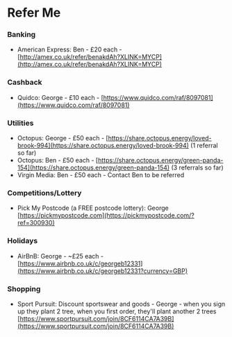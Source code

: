# Refer Me  

### Banking

* American Express: Ben - £20 each - [http://amex.co.uk/refer/benakdAh?XLINK=MYCP](http://amex.co.uk/refer/benakdAh?XLINK=MYCP)

### Cashback 

* Quidco: George - £10 each - [https://www.quidco.com/raf/8097081](https://www.quidco.com/raf/8097081)

### Utilities
* Octopus: George - £50 each - [https://share.octopus.energy/loved-brook-994](https://share.octopus.energy/loved-brook-994) (1 referral so far)
* Octopus: Ben - £50 each - [https://share.octopus.energy/green-panda-154](https://share.octopus.energy/green-panda-154) (3 referrals so far)
* Virgin Media: Ben - £50 each - Contact Ben to be referred

### Competitions/Lottery

* Pick My Postcode (a FREE postcode lottery): George [https://pickmypostcode.com](https://pickmypostcode.com/?ref=300930)

### Holidays 

* AirBnB: George - ~£25 each - [https://www.airbnb.co.uk/c/georgeb12331](https://www.airbnb.co.uk/c/georgeb12331?currency=GBP)

### Shopping 

* Sport Pursuit: Discount sportswear and goods - George - when you sign up they plant 2 tree, when you first order, they'll plant another 2 trees [https://www.sportpursuit.com/join/8CF6114CA7A39B](https://www.sportpursuit.com/join/8CF6114CA7A39B)
